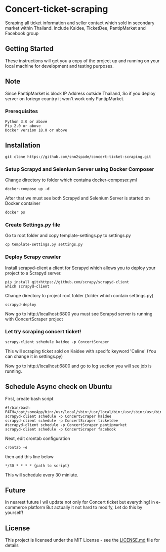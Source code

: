 # Concert-ticket-scraping

Scraping all ticket information and seller contact which sold in secondary market within Thailand. Include Kaidee, TicketDee, PantipMarket and Facebook group

## Getting Started

These instructions will get you a copy of the project up and running on your local machine for development and testing purposes.

## Note

Since PantipMarket is block IP Address outside Thailand, So if you deploy server on foriegn country it won't work only
PantipMarket.

### Prerequisites


```
Python 3.0 or above
Pip 2.0 or above
Docker version 18.0 or above
```

## Installation

```
git clone https://github.com/snn2spade/concert-ticket-scraping.git
```

### Setup Scrapyd and Selenium Server using Docker Composer

Change directory to folder which containa docker-composer.yml

```
docker-compose up -d
```

After that we must see both Scrapyd and Selenium Server is started on Docker container

```
docker ps
```

### Create Settings.py file

Go to root folder and copy template-settings.py to settings.py 

```
cp template-settings.py settings.py
```


### Deploy Scrapy crawler

Install scrapyd-client a client for Scrapyd which allows you to deploy your project to a Scrapyd server.

```
pip install git+https://github.com/scrapy/scrapyd-client
which scrapyd-client
```
Change directory to project root folder (folder which contain settings.py)

```
scrapyd-deploy
```

Now go to http://localhost:6800 you must see Scrapyd server is running with ConcertScraper project

### Let try scraping concert ticket!

``` 
scrapy-client schedule kaidee -p ConcertScraper
```

This will scraping ticket sold on Kaidee with specifc keyword 'Celine' (You can change it in settings.py)

Now go to http://localhost:6800 and go to log section you will see job is running.

## Schedule Async check on Ubuntu

First, create bash script

```
#!/bin/bash
PATH=/opt/someApp/bin:/usr/local/sbin:/usr/local/bin:/usr/sbin:/usr/bin:/sbin:/bin
scrapyd-client schedule -p ConcertScraper kaidee
scrapyd-client schedule -p ConcertScraper ticketdee
#scrapyd-client schedule -p ConcertScraper pantipmarket
scrapyd-client schedule -p ConcertScraper facebook
```

Next, edit crontab configuration

```
crontab -e
```

then add this line below

```
*/30 * * * * {path to script}
```

This will schedule every 30 miniute.

## Future

In nearest future I wil update not only for Concert ticket but everything! in e-commerce platform
But actually it not hard to modify, Let do this by yourself!


## License

This project is licensed under the MIT License - see the [LICENSE.md](LICENSE.md) file for details
